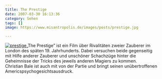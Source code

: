 ```yaml
---
title: The Prestige
date: 2007-03-30 16:13:36
category: Sehen
tags: []
image: https://www.misantropolis.de/images/posts/prestige.jpg

---
```


[![](http://www.misantropolis.de/wp-content/uploads/2008/03/prestige.jpg "prestige")](http://www.misantropolis.de/wp-content/uploads/2008/03/prestige.jpg)„The Prestige” ist ein Film über Rivalitäten zweier Zauberer im London des späten 19. Jahrhunderts. Dabei versuchen beide gegenseitig mit Hilfe anderer Zauberer und unschöner Schachzüge hinter die Geheimnisse der Tricks des jeweils anderen Magiers zu kommen.  
Christian Bale ist auch mit von der Partie und bringt seinen unübertroffenen Americspsychogesichtsausdruck.
